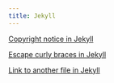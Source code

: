 ```yaml
---
title: Jekyll
---
```


[Copyright notice in Jekyll](copyright-notice)

[Escape curly braces in Jekyll](escape-curly-braces)

[Link to another file in Jekyll](link-to-another-file)
